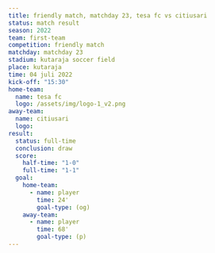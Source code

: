 ```yaml
---
title: friendly match, matchday 23, tesa fc vs citiusari
status: match result
season: 2022
team: first-team
competition: friendly match
matchday: matchday 23
stadium: kutaraja soccer field
place: kutaraja
time: 04 juli 2022
kick-off: "15:30"
home-team:
  name: tesa fc
  logo: /assets/img/logo-1_v2.png
away-team:
  name: citiusari
  logo: 
result:
  status: full-time
  conclusion: draw
  score:
    half-time: "1-0"
    full-time: "1-1"
  goal:
    home-team:
      - name: player
        time: 24'
        goal-type: (og)
    away-team:
      - name: player
        time: 68'
        goal-type: (p)
---
```

